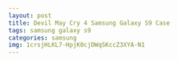 ```yaml
---
layout: post
title: Devil May Cry 4 Samsung Galaxy S9 Case
tags: samsung galaxy s9
categories: samsung
img: 1crsjHLKL7-HpjK0cjDWqSKccZ3XYA-N1
---
```

